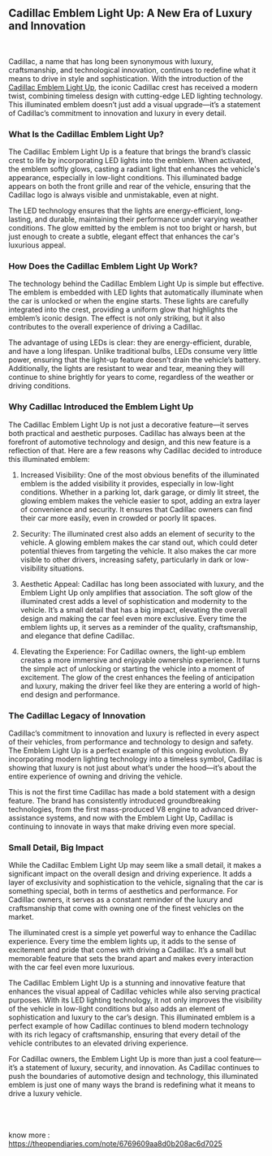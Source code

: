 <p><!-- x-tinymce/html --></p>
<div>
<article class="w-full scroll-mb-[var(--thread-trailing-height,150px)] text-token-text-primary focus-visible:outline-2 focus-visible:outline-offset-[-4px]" dir="auto" data-testid="conversation-turn-47" data-scroll-anchor="true">
<div>
<div>
<div dir="auto" data-message-author-role="assistant" data-message-id="213e1ee3-4ed5-4320-98ec-8dcea129fa6a" data-message-model-slug="gpt-4o-mini">
<h1>Cadillac Emblem Light Up: A New Era of Luxury and Innovation</h1>
<p>&nbsp;</p>
<p>Cadillac, a name that has long been synonymous with luxury, craftsmanship, and technological innovation, continues to redefine what it means to drive in style and sophistication. With the introduction of the <a href="https://www.cadillacaccessory.com/category/light-up-cadillac-emblem/">Cadillac Emblem Light Up</a>, the iconic Cadillac crest has received a modern twist, combining timeless design with cutting-edge LED lighting technology. This illuminated emblem doesn&rsquo;t just add a visual upgrade&mdash;it&rsquo;s a statement of Cadillac&rsquo;s commitment to innovation and luxury in every detail.</p>
<h3>What Is the Cadillac Emblem Light Up?</h3>
<p>The Cadillac Emblem Light Up is a feature that brings the brand&rsquo;s classic crest to life by incorporating LED lights into the emblem. When activated, the emblem softly glows, casting a radiant light that enhances the vehicle's appearance, especially in low-light conditions. This illuminated badge appears on both the front grille and rear of the vehicle, ensuring that the Cadillac logo is always visible and unmistakable, even at night.</p>
<p>The LED technology ensures that the lights are energy-efficient, long-lasting, and durable, maintaining their performance under varying weather conditions. The glow emitted by the emblem is not too bright or harsh, but just enough to create a subtle, elegant effect that enhances the car's luxurious appeal.</p>
<h3>How Does the Cadillac Emblem Light Up Work?</h3>
<p>The technology behind the Cadillac Emblem Light Up is simple but effective. The emblem is embedded with LED lights that automatically illuminate when the car is unlocked or when the engine starts. These lights are carefully integrated into the crest, providing a uniform glow that highlights the emblem&rsquo;s iconic design. The effect is not only striking, but it also contributes to the overall experience of driving a Cadillac.</p>
<p>The advantage of using LEDs is clear: they are energy-efficient, durable, and have a long lifespan. Unlike traditional bulbs, LEDs consume very little power, ensuring that the light-up feature doesn&rsquo;t drain the vehicle&rsquo;s battery. Additionally, the lights are resistant to wear and tear, meaning they will continue to shine brightly for years to come, regardless of the weather or driving conditions.</p>
<h3>Why Cadillac Introduced the Emblem Light Up</h3>
<p>The Cadillac Emblem Light Up is not just a decorative feature&mdash;it serves both practical and aesthetic purposes. Cadillac has always been at the forefront of automotive technology and design, and this new feature is a reflection of that. Here are a few reasons why Cadillac decided to introduce this illuminated emblem:</p>
<ol>
<li>
<p>Increased Visibility: One of the most obvious benefits of the illuminated emblem is the added visibility it provides, especially in low-light conditions. Whether in a parking lot, dark garage, or dimly lit street, the glowing emblem makes the vehicle easier to spot, adding an extra layer of convenience and security. It ensures that Cadillac owners can find their car more easily, even in crowded or poorly lit spaces.</p>
</li>
<li>
<p>Security: The illuminated crest also adds an element of security to the vehicle. A glowing emblem makes the car stand out, which could deter potential thieves from targeting the vehicle. It also makes the car more visible to other drivers, increasing safety, particularly in dark or low-visibility situations.</p>
</li>
<li>
<p>Aesthetic Appeal: Cadillac has long been associated with luxury, and the Emblem Light Up only amplifies that association. The soft glow of the illuminated crest adds a level of sophistication and modernity to the vehicle. It&rsquo;s a small detail that has a big impact, elevating the overall design and making the car feel even more exclusive. Every time the emblem lights up, it serves as a reminder of the quality, craftsmanship, and elegance that define Cadillac.</p>
</li>
<li>
<p>Elevating the Experience: For Cadillac owners, the light-up emblem creates a more immersive and enjoyable ownership experience. It turns the simple act of unlocking or starting the vehicle into a moment of excitement. The glow of the crest enhances the feeling of anticipation and luxury, making the driver feel like they are entering a world of high-end design and performance.</p>
</li>
</ol>
<h3>The Cadillac Legacy of Innovation</h3>
<p>Cadillac&rsquo;s commitment to innovation and luxury is reflected in every aspect of their vehicles, from performance and technology to design and safety. The Emblem Light Up is a perfect example of this ongoing evolution. By incorporating modern lighting technology into a timeless symbol, Cadillac is showing that luxury is not just about what&rsquo;s under the hood&mdash;it&rsquo;s about the entire experience of owning and driving the vehicle.</p>
<p>This is not the first time Cadillac has made a bold statement with a design feature. The brand has consistently introduced groundbreaking technologies, from the first mass-produced V8 engine to advanced driver-assistance systems, and now with the Emblem Light Up, Cadillac is continuing to innovate in ways that make driving even more special.</p>
<h3>Small Detail, Big Impact</h3>
<p>While the Cadillac Emblem Light Up may seem like a small detail, it makes a significant impact on the overall design and driving experience. It adds a layer of exclusivity and sophistication to the vehicle, signaling that the car is something special, both in terms of aesthetics and performance. For Cadillac owners, it serves as a constant reminder of the luxury and craftsmanship that come with owning one of the finest vehicles on the market.</p>
<p>The illuminated crest is a simple yet powerful way to enhance the Cadillac experience. Every time the emblem lights up, it adds to the sense of excitement and pride that comes with driving a Cadillac. It&rsquo;s a small but memorable feature that sets the brand apart and makes every interaction with the car feel even more luxurious.</p>
<p>The Cadillac Emblem Light Up is a stunning and innovative feature that enhances the visual appeal of Cadillac vehicles while also serving practical purposes. With its LED lighting technology, it not only improves the visibility of the vehicle in low-light conditions but also adds an element of sophistication and luxury to the car&rsquo;s design. This illuminated emblem is a perfect example of how Cadillac continues to blend modern technology with its rich legacy of craftsmanship, ensuring that every detail of the vehicle contributes to an elevated driving experience.</p>
<p>For Cadillac owners, the Emblem Light Up is more than just a cool feature&mdash;it&rsquo;s a statement of luxury, security, and innovation. As Cadillac continues to push the boundaries of automotive design and technology, this illuminated emblem is just one of many ways the brand is redefining what it means to drive a luxury vehicle.</p>
</div>
</div>
<div>&nbsp;</div>
<div>&nbsp;</div>
</div>
<div>&nbsp;</div>
</article>
</div>
<div>
<div>
<div>
<div>
<div>know more : <a href="https://theopendiaries.com/note/6769609aa8d0b208ac6d7025">https://theopendiaries.com/note/6769609aa8d0b208ac6d7025</a>&nbsp;</div>
</div>
</div>
</div>
</div>
